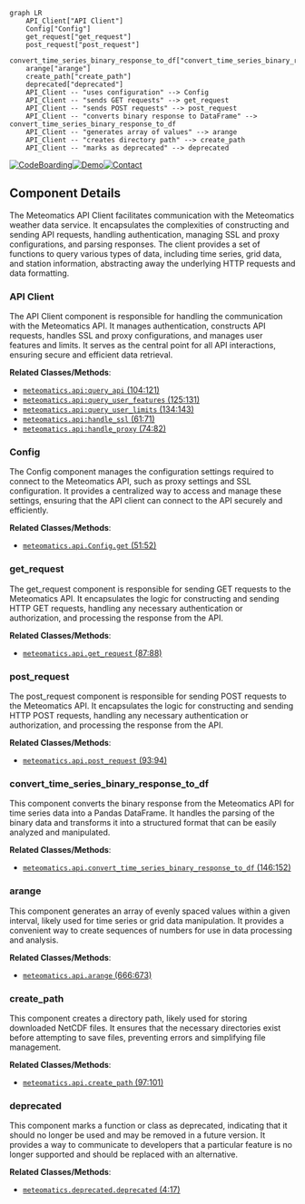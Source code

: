 ```mermaid
graph LR
    API_Client["API Client"]
    Config["Config"]
    get_request["get_request"]
    post_request["post_request"]
    convert_time_series_binary_response_to_df["convert_time_series_binary_response_to_df"]
    arange["arange"]
    create_path["create_path"]
    deprecated["deprecated"]
    API_Client -- "uses configuration" --> Config
    API_Client -- "sends GET requests" --> get_request
    API_Client -- "sends POST requests" --> post_request
    API_Client -- "converts binary response to DataFrame" --> convert_time_series_binary_response_to_df
    API_Client -- "generates array of values" --> arange
    API_Client -- "creates directory path" --> create_path
    API_Client -- "marks as deprecated" --> deprecated
```
[![CodeBoarding](https://img.shields.io/badge/Generated%20by-CodeBoarding-9cf?style=flat-square)](https://github.com/CodeBoarding/CodeBoarding)[![Demo](https://img.shields.io/badge/Try%20our-Demo-blue?style=flat-square)](https://www.codeboarding.org/demo)[![Contact](https://img.shields.io/badge/Contact%20us%20-%20codeboarding@gmail.com-lightgrey?style=flat-square)](mailto:codeboarding@gmail.com)

## Component Details

The Meteomatics API Client facilitates communication with the Meteomatics weather data service. It encapsulates the complexities of constructing and sending API requests, handling authentication, managing SSL and proxy configurations, and parsing responses. The client provides a set of functions to query various types of data, including time series, grid data, and station information, abstracting away the underlying HTTP requests and data formatting.

### API Client
The API Client component is responsible for handling the communication with the Meteomatics API. It manages authentication, constructs API requests, handles SSL and proxy configurations, and manages user features and limits. It serves as the central point for all API interactions, ensuring secure and efficient data retrieval.


**Related Classes/Methods**:

- <a href="https://github.com/meteomatics/python-connector-api/blob/master/meteomatics/api.py#L104-L121" target="_blank" rel="noopener noreferrer">`meteomatics.api:query_api` (104:121)</a>
- <a href="https://github.com/meteomatics/python-connector-api/blob/master/meteomatics/api.py#L125-L131" target="_blank" rel="noopener noreferrer">`meteomatics.api:query_user_features` (125:131)</a>
- <a href="https://github.com/meteomatics/python-connector-api/blob/master/meteomatics/api.py#L134-L143" target="_blank" rel="noopener noreferrer">`meteomatics.api:query_user_limits` (134:143)</a>
- <a href="https://github.com/meteomatics/python-connector-api/blob/master/meteomatics/api.py#L61-L71" target="_blank" rel="noopener noreferrer">`meteomatics.api:handle_ssl` (61:71)</a>
- <a href="https://github.com/meteomatics/python-connector-api/blob/master/meteomatics/api.py#L74-L82" target="_blank" rel="noopener noreferrer">`meteomatics.api:handle_proxy` (74:82)</a>


### Config
The Config component manages the configuration settings required to connect to the Meteomatics API, such as proxy settings and SSL configuration. It provides a centralized way to access and manage these settings, ensuring that the API client can connect to the API securely and efficiently.


**Related Classes/Methods**:

- <a href="https://github.com/meteomatics/python-connector-api/blob/master/meteomatics/api.py#L51-L52" target="_blank" rel="noopener noreferrer">`meteomatics.api.Config.get` (51:52)</a>


### get_request
The get_request component is responsible for sending GET requests to the Meteomatics API. It encapsulates the logic for constructing and sending HTTP GET requests, handling any necessary authentication or authorization, and processing the response from the API.


**Related Classes/Methods**:

- <a href="https://github.com/meteomatics/python-connector-api/blob/master/meteomatics/api.py#L87-L88" target="_blank" rel="noopener noreferrer">`meteomatics.api.get_request` (87:88)</a>


### post_request
The post_request component is responsible for sending POST requests to the Meteomatics API. It encapsulates the logic for constructing and sending HTTP POST requests, handling any necessary authentication or authorization, and processing the response from the API.


**Related Classes/Methods**:

- <a href="https://github.com/meteomatics/python-connector-api/blob/master/meteomatics/api.py#L93-L94" target="_blank" rel="noopener noreferrer">`meteomatics.api.post_request` (93:94)</a>


### convert_time_series_binary_response_to_df
This component converts the binary response from the Meteomatics API for time series data into a Pandas DataFrame. It handles the parsing of the binary data and transforms it into a structured format that can be easily analyzed and manipulated.


**Related Classes/Methods**:

- <a href="https://github.com/meteomatics/python-connector-api/blob/master/meteomatics/api.py#L146-L152" target="_blank" rel="noopener noreferrer">`meteomatics.api.convert_time_series_binary_response_to_df` (146:152)</a>


### arange
This component generates an array of evenly spaced values within a given interval, likely used for time series or grid data manipulation. It provides a convenient way to create sequences of numbers for use in data processing and analysis.


**Related Classes/Methods**:

- <a href="https://github.com/meteomatics/python-connector-api/blob/master/meteomatics/api.py#L666-L673" target="_blank" rel="noopener noreferrer">`meteomatics.api.arange` (666:673)</a>


### create_path
This component creates a directory path, likely used for storing downloaded NetCDF files. It ensures that the necessary directories exist before attempting to save files, preventing errors and simplifying file management.


**Related Classes/Methods**:

- <a href="https://github.com/meteomatics/python-connector-api/blob/master/meteomatics/api.py#L97-L101" target="_blank" rel="noopener noreferrer">`meteomatics.api.create_path` (97:101)</a>


### deprecated
This component marks a function or class as deprecated, indicating that it should no longer be used and may be removed in a future version. It provides a way to communicate to developers that a particular feature is no longer supported and should be replaced with an alternative.


**Related Classes/Methods**:

- <a href="https://github.com/meteomatics/python-connector-api/blob/master/meteomatics/deprecated.py#L4-L17" target="_blank" rel="noopener noreferrer">`meteomatics.deprecated.deprecated` (4:17)</a>